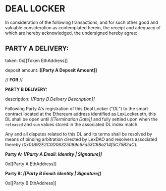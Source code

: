 # **__DEAL LOCKER__**

In consideration of the following transactions, and for such other good and valuable consideration as contemplated herein, the receipt and adequacy of which are hereby acknowledged, the undersigned hereby agree:

## __**PARTY A DELIVERY:**__ 

token: 0x[[Token EthAddress]]

deposit amount: **[[Party A Deposit Amount]]**

// __**FOR**__ //

__**PARTY B DELIVERY:**__ 

description: *[[Party B Delivery Description]]*

Following Party A's registration of this Deal Locker ("*DL*") to the smart contract located at the Ethereum address identified as LexLocker.eth, this DL shall be open until *[[Termination Date]]* and fully settled upon when the `released` and `sum` values stored in the associated DL index match.

Any and all disputes related to this DL and its terms shall be resolved by means of binding arbitration directed by LexDAO and resolvers associated thereby (*0x01B92E2C0D06325089c6Fd53C98a214f5C75B2aC*).

**Party A:** __*[[Party A Email: Identity | Signature]]*__

0x[[Party A EthAddress]]

**Party B:** __*[[Party B Email: Identity | Signature]]*__

0x[[Party B EthAddress]]
